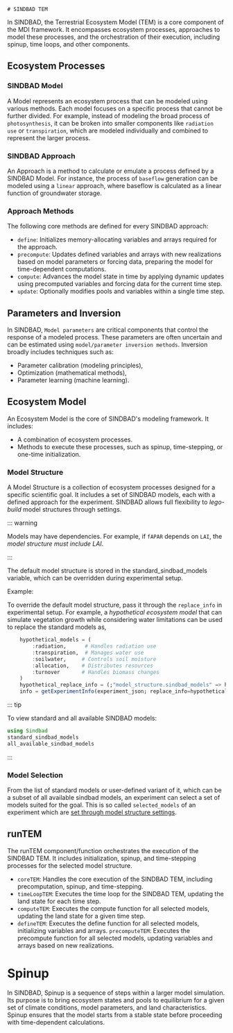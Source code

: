 ```@raw html
# SINDBAD TEM 
```
In SINDBAD, the Terrestrial Ecosystem Model (TEM) is a core component of the MDI framework. It encompasses ecosystem processes, approaches to model these processes, and the orchestration of their execution, including spinup, time loops, and other components.

## Ecosystem Processes

### SINDBAD Model

A Model represents an ecosystem process that can be modeled using various methods. Each model focuses on a specific process that cannot be further divided. For example, instead of modeling the broad process of `photosynthesis`, it can be broken into smaller components like `radiation use` or `transpiration`, which are modeled individually and combined to represent the larger process.

### SINDBAD Approach
An Approach is a method to calculate or emulate a process defined by a SINDBAD Model. For instance, the process of `baseflow` generation can be modeled using a `linear` approach, where baseflow is calculated as a linear function of groundwater storage.

### Approach Methods
The following core methods are defined for every SINDBAD approach:

- `define`: Initializes memory-allocating variables and arrays required for the approach.
- `precompute`: Updates defined variables and arrays with new realizations based on model parameters or forcing data, preparing the model for time-dependent computations.
- `compute`: Advances the model state in time by applying dynamic updates using precomputed variables and forcing data for the current time step.
- `update`: Optionally modifies pools and variables within a single time step.

## Parameters and Inversion
In SINDBAD, `Model parameters` are critical components that control the response of a modeled process. These parameters are often uncertain and can be estimated using `model/parameter inversion methods`. Inversion broadly includes techniques such as:

- Parameter calibration (modeling principles),
- Optimization (mathematical methods),
- Parameter learning (machine learning).

## Ecosystem Model

An Ecosystem Model is the core of SINDBAD's modeling framework. It includes:

- A combination of ecosystem processes.
- Methods to execute these processes, such as spinup, time-stepping, or one-time initialization.

### Model Structure

A Model Structure is a collection of ecosystem processes designed for a specific scientific goal. It includes a set of SINDBAD models, each with a defined approach for the experiment. SINDBAD allows full flexibility to *lego-build* model structures through settings.

::: warning

Models may have dependencies. For example, if ```fAPAR``` depends on ```LAI```, the *model structure must include LAI*.

:::

The default model structure is stored in the standard_sindbad_models variable, which can be overridden during experimental setup.

Example:

To override the default model structure, pass it through the `replace_info` in experimental setup. For example, a *hypothetical ecosystem model* that can simulate vegetation growth while considering water limitations can be used to replace the standard models as,


```julia
    hypothetical_models = (
        :radiation,      # Handles radiation use
        :transpiration,  # Manages water use
        :soilwater,     # Controls soil moisture
        :allocation,    # Distributes resources
        :turnover       # Handles biomass changes
    )
    hypothetical_replace_info = (;"model_structure.sindbad_models" => hypothetical_models)
    info = getExperimentInfo(experiment_json; replace_info=hypothetical_replace_info);
```

::: tip

To view standard and all available SINDBAD models:

```julia
using Sindbad
standard_sindbad_models
all_available_sindbad_models
```

:::

### Model Selection

From the list of standard models or user-defined variant of it, which can be a subset of all available sindbad models, an experiment can select a set of models suited for the goal. This is so called ```selected_models``` of an experiment which are [set through model structure settings](../settings/model_structure.md). 

## runTEM

The runTEM component/function orchestrates the execution of the SINDBAD TEM. It includes initialization, spinup, and time-stepping processes for the selected model structure.

- `coreTEM`: Handles the core execution of the SINDBAD TEM, including precomputation, spinup, and time-stepping.
- `timeLoopTEM`: Executes the time loop for the SINDBAD TEM, updating the land state for each time step.
- `computeTEM`: Executes the compute function for all selected models, updating the land state for a given time step.
- `defineTEM`: Executes the define function for all selected models, initializing variables and arrays.
`precomputeTEM`: Executes the precompute function for all selected models, updating variables and arrays based on new realizations.

# Spinup
In SINDBAD, Spinup is a sequence of steps within a larger model simulation. Its purpose is to bring ecosystem states and pools to equilibrium for a given set of climate conditions, model parameters, and land characteristics. Spinup ensures that the model starts from a stable state before proceeding with time-dependent calculations.
